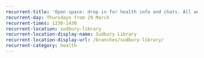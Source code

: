 ```yaml
---
recurrent-title: 'Open space: drop in for health info and chats. All welcome.'
recurrent-day: Thursdays from 29 March
recurrent-times: 1230-1430
recurrent-location: sudbury-library
recurrent-location-display-name: Sudbury Library
recurrent-location-display-url: /branches/sudbury-library/
recurrent-category: health
---
```

